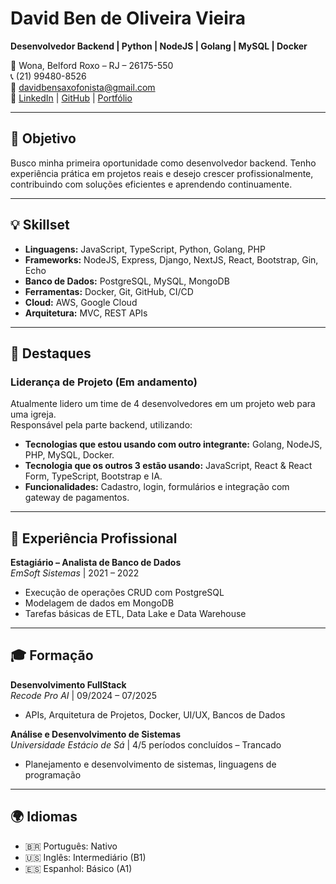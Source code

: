 # David Ben de Oliveira Vieira

**Desenvolvedor Backend | Python | NodeJS | Golang | MySQL | Docker**

📍 Wona, Belford Roxo – RJ – 26175-550  
📞 (21) 99480-8526  
📧 davidbensaxofonista@gmail.com  
🔗 [LinkedIn](https://linkedin.com/in/davidben81) | [GitHub](https://github.com/DavidBen48) | [Portfólio](https://v0-portfolio-design-mu.vercel.app)

---

## 🎯 Objetivo

Busco minha primeira oportunidade como desenvolvedor backend. Tenho experiência prática em projetos reais e desejo crescer profissionalmente, contribuindo com soluções eficientes e aprendendo continuamente.

---

## 💡 Skillset

- **Linguagens:** JavaScript, TypeScript, Python, Golang, PHP  
- **Frameworks:** NodeJS, Express, Django, NextJS, React, Bootstrap, Gin, Echo  
- **Banco de Dados:** PostgreSQL, MySQL, MongoDB  
- **Ferramentas:** Docker, Git, GitHub, CI/CD  
- **Cloud:** AWS, Google Cloud  
- **Arquitetura:** MVC, REST APIs

---

## 🚀 Destaques

### Liderança de Projeto (Em andamento)

Atualmente lidero um time de 4 desenvolvedores em um projeto web para uma igreja.  
Responsável pela parte backend, utilizando:

- **Tecnologias que estou usando com outro integrante:** Golang, NodeJS, PHP, MySQL, Docker.
- **Tecnologia que os outros 3 estão usando:** JavaScript, React & React Form, TypeScript, Bootstrap e IA.
- **Funcionalidades:** Cadastro, login, formulários e integração com gateway de pagamentos.

---

## 💼 Experiência Profissional

**Estagiário – Analista de Banco de Dados**  
*EmSoft Sistemas* | 2021 – 2022  

- Execução de operações CRUD com PostgreSQL  
- Modelagem de dados em MongoDB  
- Tarefas básicas de ETL, Data Lake e Data Warehouse

---

## 🎓 Formação

**Desenvolvimento FullStack**  
*Recode Pro AI* | 09/2024 – 07/2025  
- APIs, Arquitetura de Projetos, Docker, UI/UX, Bancos de Dados

**Análise e Desenvolvimento de Sistemas**  
*Universidade Estácio de Sá* | 4/5 períodos concluídos – Trancado  
- Planejamento e desenvolvimento de sistemas, linguagens de programação

---

## 🌍 Idiomas

- 🇧🇷 Português: Nativo  
- 🇺🇸 Inglês: Intermediário (B1)  
- 🇪🇸 Espanhol: Básico (A1)
